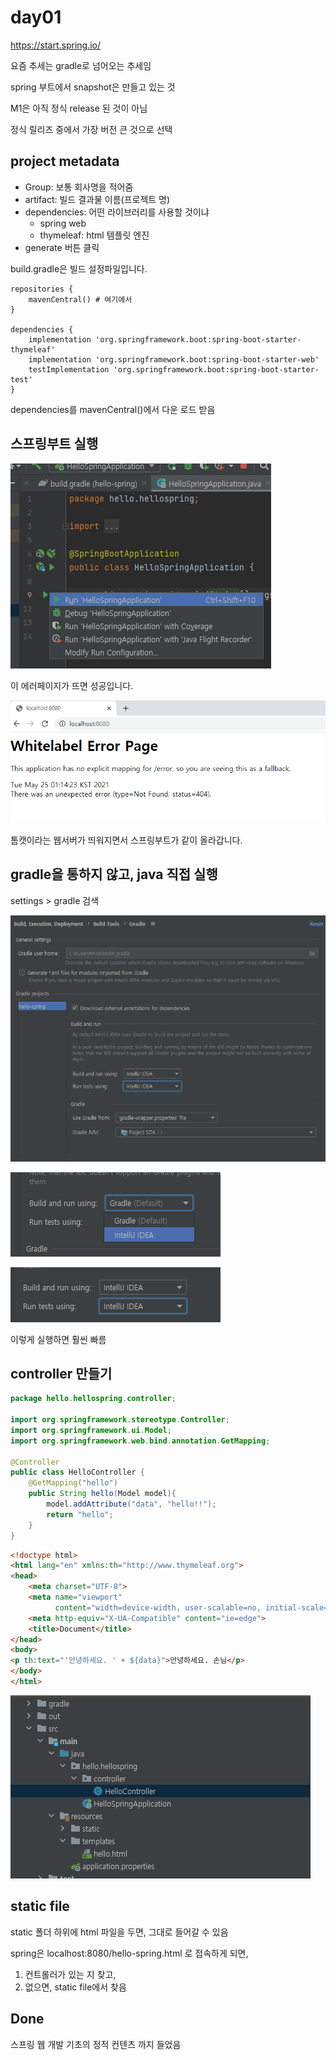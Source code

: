 # day01

https://start.spring.io/



요즘 추세는 gradle로 넘어오는 추세임

spring 부트에서 snapshot은 만들고 있는 것

M1은 아직 정식 release 된 것이 아님

정식 릴리즈 중에서 가장 버전 큰 것으로 선택



## project metadata

- Group: 보통 회사명을 적어줌
- artifact: 빌드 결과물 이름(프로젝트 명)
- dependencies: 어떤 라이브러리를 사용할 것이냐
  - spring web
  - thymeleaf: html 템플릿 엔진
- generate 버튼 클릭



build.gradle은 빌드 설정파일입니다.

```
repositories {
	mavenCentral() # 여기에서 
}

dependencies {
	implementation 'org.springframework.boot:spring-boot-starter-thymeleaf'
	implementation 'org.springframework.boot:spring-boot-starter-web'
	testImplementation 'org.springframework.boot:spring-boot-starter-test'
}
```

dependencies를 mavenCentral()에서 다운 로드 받음



## 스프링부트 실행

![image-20210525011506586](img/01/image-20210525011506586.png)

이 에러페이지가 뜨면 성공입니다.

![image-20210525011436991](img/01/image-20210525011436991.png)

톰캣이라는 웹서버가 띄워지면서 스프링부트가 같이 올라갑니다.



## gradle을 통하지 않고, java 직접 실행

settings > gradle 검색

![image-20210525011938744](img/01/image-20210525011938744.png)

![image-20210525011924311](img/01/image-20210525011924311.png)

![image-20210525011945238](img/01/image-20210525011945238.png)

이렇게 실행하면 훨씬 빠름



## controller 만들기

```java
package hello.hellospring.controller;

import org.springframework.stereotype.Controller;
import org.springframework.ui.Model;
import org.springframework.web.bind.annotation.GetMapping;

@Controller
public class HelloController {
    @GetMapping("hello")
    public String hello(Model model){
        model.addAttribute("data", "hello!!");
        return "hello";
    }
}

```



```html
<!doctype html>
<html lang="en" xmlns:th="http://www.thymeleaf.org">
<head>
    <meta charset="UTF-8">
    <meta name="viewport"
          content="width=device-width, user-scalable=no, initial-scale=1.0, maximum-scale=1.0, minimum-scale=1.0">
    <meta http-equiv="X-UA-Compatible" content="ie=edge">
    <title>Document</title>
</head>
<body>
<p th:text="'안녕하세요. ' + ${data}">안녕하세요. 손님</p>
</body>
</html>
```



![image-20210525022113020](img/01/image-20210525022113020.png)



## static file

static 폴더 하위에 html 파일을 두면, 그대로 들어갈 수 있음

spring은 localhost:8080/hello-spring.html 로 접속하게 되면,

1. 컨트롤러가 있는 지 찾고,
2. 없으면, static file에서 찾음



## Done

스프링 웹 개발 기초의 정적 컨텐츠 까지 들었음